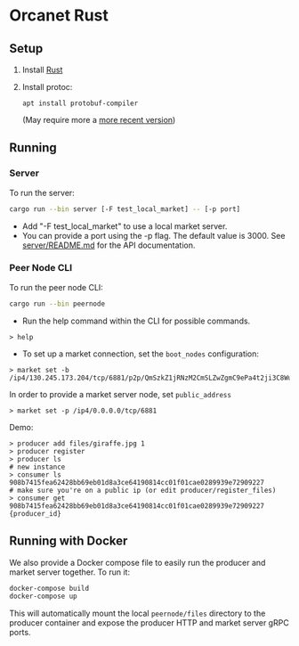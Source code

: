 # Orcanet Rust

## Setup

1. Install [Rust](https://www.rust-lang.org/tools/install)
2. Install protoc:

   `apt install protobuf-compiler`

   (May require more a [more recent version](https://grpc.io/docs/protoc-installation/#install-pre-compiled-binaries-any-os))

## Running

### Server

To run the server:
```bash
cargo run --bin server [-F test_local_market] -- [-p port]
```
- Add "-F test_local_market" to use a local market server.
- You can provide a port using the -p flag. The default value is 3000. See [server/README.md](server/README.md) for the API documentation.

### Peer Node CLI

To run the peer node CLI:
```bash
cargo run --bin peernode
```
- Run the help command within the CLI for possible commands.
```shell
> help
```
- To set up a market connection, set the `boot_nodes` configuration:

```shell
> market set -b /ip4/130.245.173.204/tcp/6881/p2p/QmSzkZ1jRNzM2CmSLZwZgmC9ePa4t2ji3C8WuffcJnb8R
```

In order to provide a market server node, set `public_address`

```shell
> market set -p /ip4/0.0.0.0/tcp/6881
```

Demo:

```shell
> producer add files/giraffe.jpg 1
> producer register
> producer ls
# new instance
> consumer ls 908b7415fea62428bb69eb01d8a3ce64190814cc01f01cae0289939e72909227
# make sure you're on a public ip (or edit producer/register_files)
> consumer get 908b7415fea62428bb69eb01d8a3ce64190814cc01f01cae0289939e72909227 {producer_id}
```

## Running with Docker
We also provide a Docker compose file to easily run the producer and market server together. To run it:
```bash
docker-compose build
docker-compose up
```
This will automatically mount the local `peernode/files` directory to the producer container and expose the producer HTTP and market server gRPC ports.

